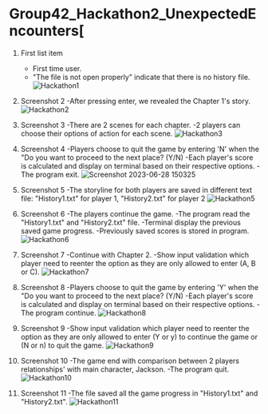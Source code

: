 # Group42_Hackathon2_UnexpectedEncounters[

1. First list item
   - First time user.
   - "The file is not open properly" indicate that there is no history file.
![Hackathon1](https://github.com/xjning03/Group42_Hackathon2_UnexpectedEncounters/assets/126644899/d549d385-9d8a-44ec-888b-060e68844b67)

3. Screenshot 2
   -After pressing enter, we revealed the Chapter 1's story.
![Hackathon2](https://github.com/xjning03/Group42_Hackathon2_UnexpectedEncounters/assets/126644899/179b1e46-06c7-45d5-98e5-220fc87f6150)

4. Screenshot 3
   -There are 2 scenes for each chapter.
   -2 players can choose their options of action for each scene.
![Hackathon3](https://github.com/xjning03/Group42_Hackathon2_UnexpectedEncounters/assets/126644899/08f28e3b-0dd7-4236-b4cd-e89b86df01bb)

5. Screenshot 4
   -Players choose to quit the game by entering 'N' when the "Do you want to proceed to the next place? (Y/N)
   -Each player's score is calculated and display on terminal based on their respective options.
   -The program exit.
![Screenshot 2023-06-28 150325](https://github.com/xjning03/Group42_Hackathon2_UnexpectedEncounters/assets/126644899/8c5a2d80-f357-4614-80ea-7ca441016127)

6. Screenshot 5
   -The storyline for both players are saved in different text file: "History1.txt" for player 1, "History2.txt" for player 2
![Hackathon5](https://github.com/xjning03/Group42_Hackathon2_UnexpectedEncounters/assets/126644899/d97098c1-bebf-4645-b87e-0d76ca7b173a)

7. Screenshot 6
   -The players continue the game.
   -The program read the "History1.txt" and "History2.txt" file.
   -Terminal display the previous saved game progress.
   -Previously saved scores is stored in program.
![Hackathon6](https://github.com/xjning03/Group42_Hackathon2_UnexpectedEncounters/assets/126644899/9d84c1ca-f86b-48f0-aff4-66e22eb7b1d7)

8. Screenshot 7
  -Continue with Chapter 2.
  -Show input validation which player need to reenter the option as they are only allowed to enter (A, B or C).
![Hackathon7](https://github.com/xjning03/Group42_Hackathon2_UnexpectedEncounters/assets/126644899/c51c646d-275a-4f91-9342-cc600005902d)

9. Screenshot 8
  -Players choose to quit the game by entering 'Y' when the "Do you want to proceed to the next place? (Y/N)
  -Each player's score is calculated and display on terminal based on their respective options.
  -The program continue.
![Hackathon8](https://github.com/xjning03/Group42_Hackathon2_UnexpectedEncounters/assets/126644899/db0b3eda-a581-45e0-a929-4a3b4066e23e)

10. Screenshot 9
  -Show input validation which player need to reenter the option as they are only allowed to enter (Y or y) to continue the      game or (N or n) to quit the game.
![Hackathon9](https://github.com/xjning03/Group42_Hackathon2_UnexpectedEncounters/assets/126644899/6b8e3a85-5bfb-43c7-b269-58ce87cce9af)

11. Screenshot 10
  -The game end with comparison between 2 players relationships' with main character, Jackson.
  -The program quit.
![Hackathon10](https://github.com/xjning03/Group42_Hackathon2_UnexpectedEncounters/assets/126644899/b90dbe13-b5ef-4518-9ffe-c2d29e441026)

12. Screenshot 11
  -The file saved all the game progress in "History1.txt" and "History2.txt".
![Hackathon11](https://github.com/xjning03/Group42_Hackathon2_UnexpectedEncounters/assets/126644899/736e9010-f1cc-4fbc-9124-454c948ad710)

